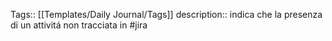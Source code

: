 Tags:: [[Templates/Daily Journal/Tags]]
description:: indica che la presenza di un attivitá non tracciata in #jira
